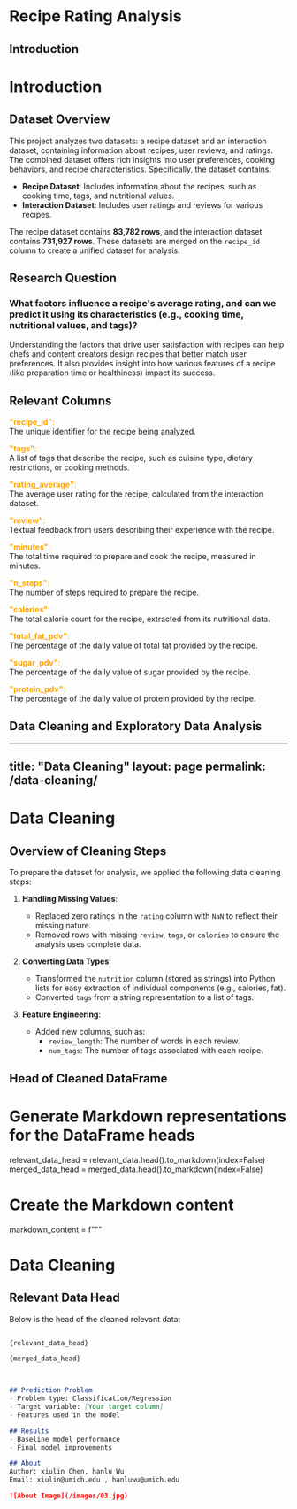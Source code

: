 # Recipe Rating Analysis

## Introduction
# Introduction

## Dataset Overview

This project analyzes two datasets: a recipe dataset and an interaction dataset, containing information about recipes, user reviews, and ratings. The combined dataset offers rich insights into user preferences, cooking behaviors, and recipe characteristics. Specifically, the dataset contains:

- **Recipe Dataset**: Includes information about the recipes, such as cooking time, tags, and nutritional values.
- **Interaction Dataset**: Includes user ratings and reviews for various recipes.

The recipe dataset contains **83,782 rows**, and the interaction dataset contains **731,927 rows**. These datasets are merged on the `recipe_id` column to create a unified dataset for analysis.

## Research Question

### What factors influence a recipe's average rating, and can we predict it using its characteristics (e.g., cooking time, nutritional values, and tags)?

Understanding the factors that drive user satisfaction with recipes can help chefs and content creators design recipes that better match user preferences. It also provides insight into how various features of a recipe (like preparation time or healthiness) impact its success.

## Relevant Columns

<font color="orange">**"recipe_id"**:</font>  
The unique identifier for the recipe being analyzed.

<font color="orange">**"tags"**:</font>  
A list of tags that describe the recipe, such as cuisine type, dietary restrictions, or cooking methods.

<font color="orange">**"rating_average"**:</font>  
The average user rating for the recipe, calculated from the interaction dataset.

<font color="orange">**"review"**:</font>  
Textual feedback from users describing their experience with the recipe.

<font color="orange">**"minutes"**:</font>  
The total time required to prepare and cook the recipe, measured in minutes.

<font color="orange">**"n_steps"**:</font>  
The number of steps required to prepare the recipe.

<font color="orange">**"calories"**:</font>  
The total calorie count for the recipe, extracted from its nutritional data.

<font color="orange">**"total_fat_pdv"**:</font>  
The percentage of the daily value of total fat provided by the recipe.

<font color="orange">**"sugar_pdv"**:</font>  
The percentage of the daily value of sugar provided by the recipe.

<font color="orange">**"protein_pdv"**:</font>  
The percentage of the daily value of protein provided by the recipe.


## Data Cleaning and Exploratory Data Analysis
---
title: "Data Cleaning"
layout: page
permalink: /data-cleaning/
---

# Data Cleaning

## Overview of Cleaning Steps

To prepare the dataset for analysis, we applied the following data cleaning steps:

1. **Handling Missing Values**:
   - Replaced zero ratings in the `rating` column with `NaN` to reflect their missing nature.
   - Removed rows with missing `review`, `tags`, or `calories` to ensure the analysis uses complete data.

2. **Converting Data Types**:
   - Transformed the `nutrition` column (stored as strings) into Python lists for easy extraction of individual components (e.g., calories, fat).
   - Converted `tags` from a string representation to a list of tags.

3. **Feature Engineering**:
   - Added new columns, such as:
     - `review_length`: The number of words in each review.
     - `num_tags`: The number of tags associated with each recipe.

## Head of Cleaned DataFrame

# Generate Markdown representations for the DataFrame heads
relevant_data_head = relevant_data.head().to_markdown(index=False)
merged_data_head = merged_data.head().to_markdown(index=False)

# Create the Markdown content
markdown_content = f"""
# Data Cleaning

## Relevant Data Head

Below is the head of the cleaned relevant data:

```markdown

{relevant_data_head}

{merged_data_head}



## Prediction Problem
- Problem type: Classification/Regression
- Target variable: [Your target column]
- Features used in the model

## Results
- Baseline model performance
- Final model improvements

## About
Author: xiulin Chen, hanlu Wu
Email: xiulin@umich.edu , hanluwu@umich.edu

![About Image](/images/03.jpg)

